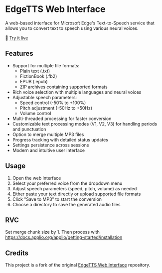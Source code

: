 # EdgeTTS Web Interface

A web-based interface for Microsoft Edge's Text-to-Speech service that allows you to convert text to speech using various neural voices.

🔗 [Try it live](https://965ahmed.github.io/eedgetts/)

## Features

- Support for multiple file formats:
  - Plain text (.txt)
  - FictionBook (.fb2)
  - EPUB (.epub)
  - ZIP archives containing supported formats
- Rich voice selection with multiple languages and neural voices
- Adjustable speech parameters:
  - Speed control (-50% to +100%)
  - Pitch adjustment (-50Hz to +50Hz)
  - Volume control
- Multi-threaded processing for faster conversion
- Customizable text processing modes (V1, V2, V3) for handling periods and punctuation
- Option to merge multiple MP3 files
- Progress tracking with detailed status updates
- Settings persistence across sessions
- Modern and intuitive user interface

## Usage

1. Open the web interface
2. Select your preferred voice from the dropdown menu
3. Adjust speech parameters (speed, pitch, volume) as needed
4. Either paste your text directly or upload supported file formats
5. Click "Save to MP3" to start the conversion
6. Choose a directory to save the generated audio files

## RVC

Set merge chunk size by 1. Then process with https://docs.applio.org/applio/getting-started/installation

## Credits

This project is a fork of the original [EdgeTTS Web Interface](https://github.com/EdgeTTS/EdgeTTS.github.io) repository.

